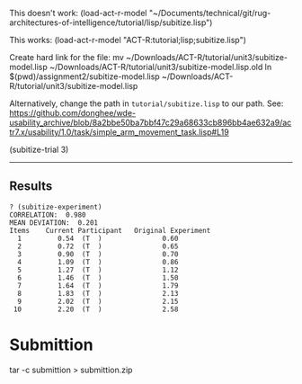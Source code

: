 This doesn't work:
(load-act-r-model "~/Documents/technical/git/rug-architectures-of-intelligence/tutorial/lisp/subitize.lisp")

This works: 
(load-act-r-model "ACT-R:tutorial;lisp;subitize.lisp")

Create hard link for the file:
mv ~/Downloads/ACT-R/tutorial/unit3/subitize-model.lisp ~/Downloads/ACT-R/tutorial/unit3/subitize-model.lisp.old
ln $(pwd)/assignment2/subitize-model.lisp ~/Downloads/ACT-R/tutorial/unit3/subitize-model.lisp  

Alternatively, change the path in `tutorial/subitize.lisp` to our path. See: https://github.com/donghee/wde-usability_archive/blob/8a2bbe50ba7bbf47c29a68633cb896bb4ae632a9/actr7.x/usability/1.0/task/simple_arm_movement_task.lisp#L19

(subitize-trial 3)


---

## Results

```
? (subitize-experiment)
CORRELATION:  0.980
MEAN DEVIATION:  0.201
Items    Current Participant   Original Experiment
  1         0.54  (T  )               0.60
  2         0.72  (T  )               0.65
  3         0.90  (T  )               0.70
  4         1.09  (T  )               0.86
  5         1.27  (T  )               1.12
  6         1.46  (T  )               1.50
  7         1.64  (T  )               1.79
  8         1.83  (T  )               2.13
  9         2.02  (T  )               2.15
 10         2.20  (T  )               2.58

```


# Submittion


 tar -c submittion > submittion.zip
 